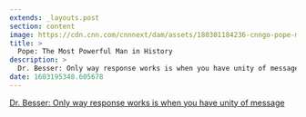 ```yaml
--- 
extends: _layouts.post 
section: content 
image: https://cdn.cnn.com/cnnnext/dam/assets/180301184236-cnngo-pope-most-powerful-man-in-history-trailer-00012826-super-tease.jpg 
title: > 
  Pope: The Most Powerful Man in History 
description: > 
  Dr. Besser: Only way response works is when you have unity of message 
date: 1603195348.605678 
--- 
```

<a href="/videos/us/2020/10/19/richard-besser-trump-fauci-coronavirus-acfc-vpx.cnn/video/playlists/stories-worth-watching/"><p class="cd__headline-text vid-left-enabled">Dr. Besser: Only way response works is when you have unity of message</p><p class="cd__headline-icon cnn-icon"></p></a>